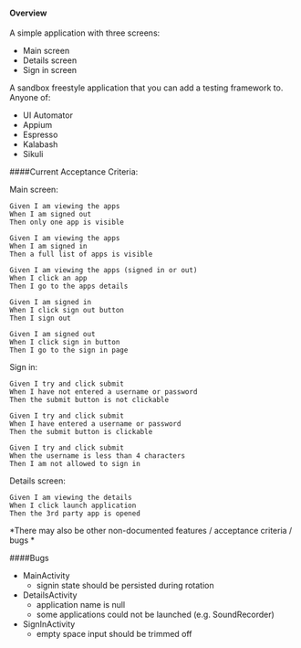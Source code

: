 #### Overview

A simple application with three screens:
 - Main screen
 - Details screen
 - Sign in screen
 
A sandbox freestyle application that you can add a testing framework to.
Anyone of:
 - UI Automator
 - Appium
 - Espresso
 - Kalabash
 - Sikuli
 

####Current Acceptance Criteria:
 
 Main screen:
 
 ```
 Given I am viewing the apps
 When I am signed out
 Then only one app is visible
 ```
 
 ```
 Given I am viewing the apps
 When I am signed in
 Then a full list of apps is visible
 ```
 
 ```
 Given I am viewing the apps (signed in or out)
 When I click an app
 Then I go to the apps details
 ```
 
 ```
 Given I am signed in
 When I click sign out button
 Then I sign out 
 ```
 
  ```
 Given I am signed out
 When I click sign in button
 Then I go to the sign in page 
 ```
 
 Sign in:
 
 ```
 Given I try and click submit
 When I have not entered a username or password
 Then the submit button is not clickable
 ```
 
 ```
 Given I try and click submit
 When I have entered a username or password
 Then the submit button is clickable
 ```
 
 ```
 Given I try and click submit
 When the username is less than 4 characters
 Then I am not allowed to sign in
```

 Details screen:
 
 ```
 Given I am viewing the details
 When I click launch application
 Then the 3rd party app is opened
 ```
 
 *There may also be other non-documented features / acceptance criteria / bugs *

####Bugs

* MainActivity
  - signin state should be persisted during rotation
* DetailsActivity
  - application name is null
  - some applications could not be launched (e.g. SoundRecorder)
* SignInActivity
  - empty space input should be trimmed off
